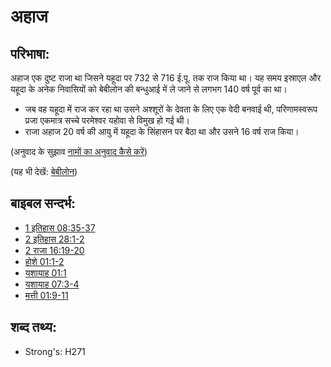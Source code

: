 # अहाज #

## परिभाषा: ##

अहाज एक दुष्ट राजा था जिसने यहूदा पर 732 से 716 ई.पू. तक राज किया था। यह समय इस्राएल और यहूदा के अनेक निवासियों को बेबीलोन की बन्धुआई में ले जाने से लगभग 140 वर्ष पूर्व का था।

* जब वह यहूदा में राज कर रहा था उसने अश्शूरों के देवता के लिए एक वेदी बनवाई थी, परिणामस्वरूप प्रजा एकमात्र सच्चे परमेश्वर यहोवा से विमुख हो गई थी।
* राजा अहाज 20 वर्ष की आयु में यहूदा के सिंहासन पर बैठा था और उसने 16 वर्ष राज किया।

(अनुवाद के सुझाव [नामों का अनुवाद कैसे करें](rc://hi/ta/man/translate/translate-names))

(यह भी देखें: [बेबीलोन](../names/babylon.md))

## बाइबल सन्दर्भ: ##

* [1 इतिहास 08:35-37](rc://hi/tn/help/1ch/08/35)
* [2 इतिहास 28:1-2](rc://hi/tn/help/2ch/28/01)
* [2 राजा 16:19-20](rc://hi/tn/help/2ki/16/19)
* [होशे 01:1-2](rc://hi/tn/help/hos/01/01)
* [यशायाह 01:1](rc://hi/tn/help/isa/01/01)
* [यशायाह 07:3-4](rc://hi/tn/help/isa/07/03)
* [मत्ती 01:9-11](rc://hi/tn/help/mat/01/09)

## शब्द तथ्य: ##

* Strong's: H271
